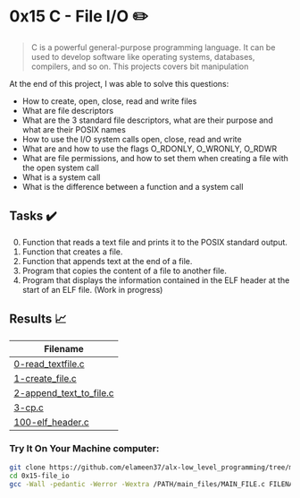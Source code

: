 # 0x15 C - File I/O :pencil2:

> C is a powerful general-purpose programming language. It can be used to develop software like operating systems, databases, compilers, and so on. This projects covers bit manipulation

At the end of this project, I was able to solve this questions:
  
* How to create, open, close, read and write files
* What are file descriptors
* What are the 3 standard file descriptors, what are their purpose and what are their POSIX names
* How to use the I/O system calls open, close, read and write
* What are and how to use the flags O_RDONLY, O_WRONLY, O_RDWR
* What are file permissions, and how to set them when creating a file with the open system call
* What is a system call
* What is the difference between a function and a system call

## Tasks :heavy_check_mark:

0. Function that reads a text file and prints it to the POSIX standard output.
1. Function that creates a file.
2. Function that appends text at the end of a file.
3. Program that copies the content of a file to another file.
4. Program that displays the information contained in the ELF header at the start of an ELF file. (Work in progress)

## Results :chart_with_upwards_trend:

| Filename |
| ------ |
| [0-read_textfile.c](https://github.com/elameen37/alx-low_level_programming/tree/master/0x15-file_io/0-read_textfile.c)|
| [1-create_file.c](https://github.com/elameen37/alx-low_level_programming/tree/master/0x15-file_io/1-create_file.c)|
| [2-append_text_to_file.c](https://github.com/elameen37/alx-low_level_programming/tree/master/0x15-file_io/2-append_text_to_file.c)|
| [3-cp.c](hhttps://github.com/elameen37/alx-low_level_programming/tree/master/0x15-file_io/3-cp.c)|
| [100-elf_header.c](https://github.com/elameen37/alx-low_level_programming/tree/master/0x15-file_io/100-elf_header.c)|




### Try It On Your Machine computer:	
```bash
git clone https://github.com/elameen37/alx-low_level_programming/tree/master/0x15-file_io.git
cd 0x15-file_io
gcc -Wall -pedantic -Werror -Wextra /PATH/main_files/MAIN_FILE.c FILENAME.c -o NEW_FILENAME
```
